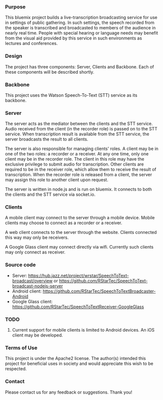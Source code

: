 
### Purpose

This bluemix project builds a live-transcription broadcasting service for use in settings 
of public gathering. In such settings, the speech recorded from the speaker is transcribed 
and broadcasted to members of the audience in nearly real time. People with special hearing 
or language needs may benefit from the visual aid provided by this service in such environments 
as lectures and conferences.


### Design
The project has three components: Server, Clients and Backbone. Each of these components will 
be described shortly.

### Backbone
This project uses the Watson Speech-To-Text (STT) service as its backbone. 

### Server
The server acts as the mediator between the clients and the STT service. Audio received from 
the client (in the recorder role) is passed on to the STT service. When transcription result 
is available from the STT service, the server broadcasts the result to all clients.

The server is also responsible for managing clients' roles. A client may be in one of the two 
roles: a recorder or a receiver. At any one time, only one client may be in the recorder role. 
The client in this role may have the exclusive privilege to submit audio for transcription. 
Other clients are required to be in the receiver role, which allow them to receive the result 
of transcription. When the recorder role is released from a client, the server may assign this 
role to another client upon request. 

The server is written in node.js and is run on bluemix. It connects to both the clients and 
the STT service via socket.io.

### Clients

A mobile client may connect to the server through a mobile device. Mobile clients may choose 
to connect as a recorder or a receiver.

A web client connects to the server through the website. Clients connected this way may only 
be receivers.

A Google Glass client may connect directly via wifi. Currently such clients may only connect 
as receiver.


### Source code

- Server: https://hub.jazz.net/project/wrstar/SpeechToText-broadcast/overview or https://github.com/RStarTec/SpeechToText-broadcast-nodejs-server
- Android client: https://github.com/RStarTec/SpeechToTextBroadcaster-Android
- Google Glass client: https://github.com/RStarTec/SpeechToTextReceiver-GoogleGlass

### TODO

1. Current support for mobile clients is limited to Android devices. An iOS client may be developed.

### Terms of Use

This project is under the Apache2 license. 
The author(s) intended this project for beneficial uses in society and would appreciate this 
wish to be respected.

### Contact

Please contact us for any feedback or suggestions. Thank you!

